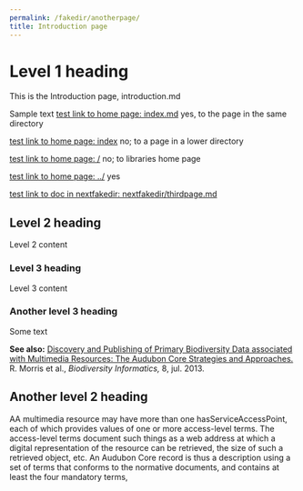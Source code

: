 ```yaml
---
permalink: /fakedir/anotherpage/
title: Introduction page
---
```


# Level 1 heading

This is the Introduction page, introduction.md

Sample text
[test link to home page: index.md](index.md) yes, to the page in the same directory

[test link to home page: index](index) no; to a page in a lower directory

[test link to home page: /](/) no; to libraries home page

[test link to home page: ../](../)  yes

[test link to doc in nextfakedir: nextfakedir/thirdpage.md](nextfakedir/thirdpage.md)

## Level 2 heading

Level 2 content

### Level 3 heading

Level 3 content 

### Another level 3 heading

Some text

**See also:** [Discovery and Publishing of Primary Biodiversity Data
associated with Multimedia Resources: The Audubon Core Strategies and
Approaches.](https://journals.ku.edu/index.php/jbi/article/view/4117) R.
Morris et al., *Biodiversity Informatics,* 8, jul. 2013.

## Another level 2 heading

AA multimedia resource may have more than one
hasServiceAccessPoint, each of which provides values of one or more
access-level terms. The access-level terms document such things as a web
address at which a digital representation of the resource can be
retrieved, the size of such a retrieved object, etc. An Audubon Core
record is thus a description using a set of terms that conforms to the
normative documents, and contains at least the four mandatory terms,
